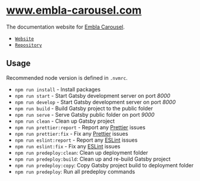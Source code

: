 # www.embla-carousel.com

The documentation website for [Embla Carousel](https://www.embla-carousel.com).

- [`Website`](https://www.embla-carousel.com)
- [`Repository`](https://github.com/davidcetinkaya/embla-carousel)

## Usage

Recommended node version is defined in `.nvmrc`.

- `npm run install` - Install packages
- `npm run start` - Start Gatsby development server on port _8000_
- `npm run develop` - Start Gatsby development server on port _8000_
- `npm run build` - Build Gatsby project to the public folder
- `npm run serve` - Serve Gatsby public folder on port _9000_
- `npm run clean` - Clean up Gatsby project
- `npm run prettier:report` - Report any [Prettier](https://prettier.io/) issues
- `npm run prettier:fix` - Fix any [Prettier](https://prettier.io/) issues
- `npm run eslint:report` - Report any [ESLint](https://eslint.org/) issues
- `npm run eslint:fix` - Fix any [ESLint](https://eslint.org/) issues
- `npm run predeploy:clean`: Clean up deployment folder
- `npm run predeploy:build`: Clean up and re-build Gatsby project
- `npm run predeploy:copy`: Copy Gatsby project build to deployment folder
- `npm run predeploy`: Run all predeploy commands
